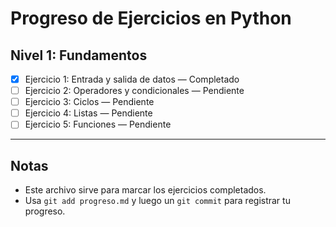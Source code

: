 # Progreso de Ejercicios en Python

## Nivel 1: Fundamentos

- [x] Ejercicio 1: Entrada y salida de datos —  Completado
- [ ] Ejercicio 2: Operadores y condicionales —  Pendiente
- [ ] Ejercicio 3: Ciclos —  Pendiente
- [ ] Ejercicio 4: Listas —  Pendiente
- [ ] Ejercicio 5: Funciones —  Pendiente

---

## Notas

- Este archivo sirve para marcar los ejercicios completados.
- Usa `git add progreso.md` y luego un `git commit` para registrar tu progreso.

